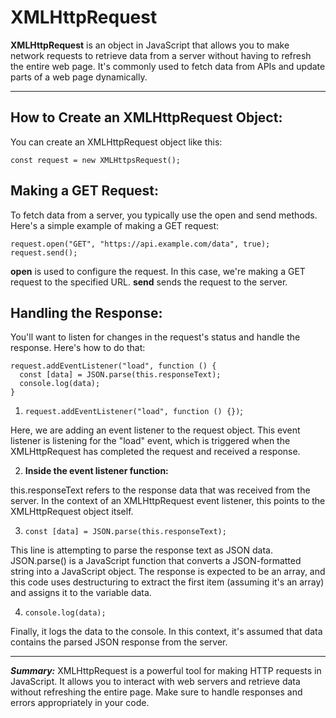 <h1>XMLHttpRequest</h1>

**XMLHttpRequest** is an object in JavaScript that allows you to make network requests to retrieve data from a server without having to refresh the entire web page. It's commonly used to fetch data from APIs and update parts of a web page dynamically.

***

<h2>How to Create an XMLHttpRequest Object:</h2>
You can create an XMLHttpRequest object like this:

```
const request = new XMLHttpsRequest();
```

<h2>Making a GET Request:</h2>
To fetch data from a server, you typically use the open and send methods. Here's a simple example of making a GET request:

```
request.open("GET", "https://api.example.com/data", true);
request.send();
```

**open** is used to configure the request. In this case, we're making a GET request to the specified URL.
**send** sends the request to the server.

<h2>Handling the Response:</h2>
You'll want to listen for changes in the request's status and handle the response. Here's how to do that:

```
request.addEventListener("load", function () {
  const [data] = JSON.parse(this.responseText);
  console.log(data);
}
```

1) ```request.addEventListener("load", function () {})```;

Here, we are adding an event listener to the request object. This event listener is listening for the "load" event, which is triggered when the XMLHttpRequest has completed the request and received a response.

2) **Inside the event listener function:**

this.responseText refers to the response data that was received from the server. In the context of an XMLHttpRequest event listener, this points to the XMLHttpRequest object itself.

3) ```const [data] = JSON.parse(this.responseText);```

This line is attempting to parse the response text as JSON data.
JSON.parse() is a JavaScript function that converts a JSON-formatted string into a JavaScript object.
The response is expected to be an array, and this code uses destructuring to extract the first item (assuming it's an array) and assigns it to the variable data.

4) ```console.log(data);```

Finally, it logs the data to the console. In this context, it's assumed that data contains the parsed JSON response from the server.

***

***Summary:***
XMLHttpRequest is a powerful tool for making HTTP requests in JavaScript. It allows you to interact with web servers and retrieve data without refreshing the entire page. Make sure to handle responses and errors appropriately in your code.





